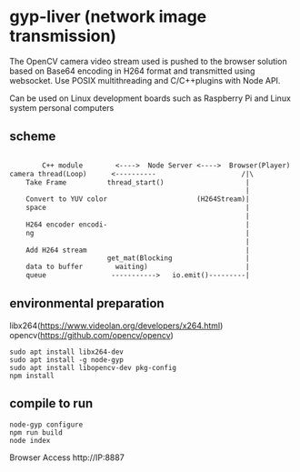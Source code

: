 # gyp-liver (network image transmission)

The OpenCV camera video stream used is pushed to the browser solution based on Base64 encoding in H264 format and transmitted using websocket. Use POSIX multithreading and C/C++plugins with Node API.

Can be used on Linux development boards such as Raspberry Pi and Linux system personal computers

## scheme

```txt

        C++ module        <---->  Node Server <---->  Browser(Player)
camera thread(Loop)      <----------                     /|\
    Take Frame          thread_start()                    |
                                                          |
    Convert to YUV color                      (H264Stream)|
    space                                                 |
                                                          |
    H264 encoder encodi-                                  |
    ng                                                    |
                                                          |
    Add H264 stream                                       |
                        get_mat(Blocking                  |
    data to buffer        waiting)                        |
    queue                ----------->   io.emit()---------|
```

## environmental preparation

libx264(https://www.videolan.org/developers/x264.html)  
opencv(https://github.com/opencv/opencv)  

```shell
sudo apt install libx264-dev
sudo apt install -g node-gyp
sudo apt install libopencv-dev pkg-config
npm install
```

## compile to run

```shell
node-gyp configure
npm run build
node index
```

Browser Access http://IP:8887

